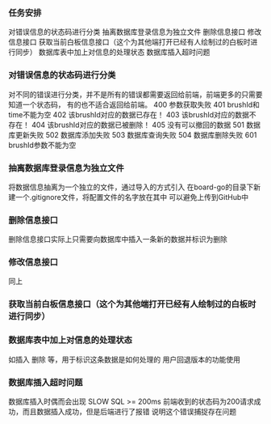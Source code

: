### 任务安排
对错误信息的状态码进行分类
抽离数据库登录信息为独立文件
删除信息接口
修改信息接口
获取当前白板信息接口（这个为其他端打开已经有人绘制过的白板时进行同步）
数据库表中加上对信息的处理状态
数据库插入超时问题

### 对错误信息的状态码进行分类
对不同的错误进行分类，并不是所有的错误都需要返回给前端，前端更多的只需要知道一个状态码，
有的也不适合返回给前端。
400 参数获取失败
401 brushId和time不能为空
402 该brushId对应的数据已存在！
403 该brushId对应的数据不存在！
404 该brushId对应的数据已被删除！
405 没有可以撤回的数据
501 数据库更新失败
502 数据库添加失败
503 数据库查询失败
504 数据库删除失败
601 brushId参数不能为空

### 抽离数据库登录信息为独立文件
将数据信息抽离为一个独立的文件，通过导入的方式引入
在board-go的目录下新建一个.gitignore文件，将配置文件的名字放在其中
可以避免上传到GitHub中

### 删除信息接口
删除信息接口实际上只需要向数据库中插入一条新的数据并标识为删除

### 修改信息接口
同上

### 获取当前白板信息接口（这个为其他端打开已经有人绘制过的白板时进行同步）

### 数据库表中加上对信息的处理状态
如插入 删除 等，用于标识这条数据是如何处理的
用户回退版本的功能使用

### 数据库插入超时问题
数据库插入时偶而会出现 SLOW SQL >= 200ms 
前端收到的状态码为200请求成功，而且数据插入成功，但是后端进行了报错
说明这个错误捕捉存在问题
